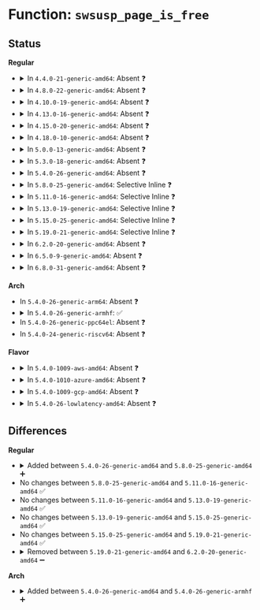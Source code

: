 # Function: <code>swsusp_page_is_free</code>

## Status
<b>Regular</b>
<ul>
<li>
<details>
<summary>In <code>4.4.0-21-generic-amd64</code>: Absent ❓</summary>

```json
{
  "name": "swsusp_page_is_free",
  "collision_type": "Unique Static",
  "inline_type": "Full",
  "funcs": [
    {
      "addr": 18446744071579698509,
      "name": "swsusp_page_is_free",
      "external": false,
      "loc": "kernel/power/snapshot.c:895",
      "file": "kernel/power/snapshot.c",
      "inline": "not declared, inlined",
      "caller_inline": [
        "kernel/power/snapshot.c:get_image_page",
        "kernel/power/snapshot.c:saveable_page",
        "kernel/power/snapshot.c:snapshot_write_next"
      ],
      "caller_func": []
    }
  ],
  "symbols": []
}
```
</details>
</li>
<li>
<details>
<summary>In <code>4.8.0-22-generic-amd64</code>: Absent ❓</summary>

```json
{
  "name": "swsusp_page_is_free",
  "collision_type": "Unique Static",
  "inline_type": "Full",
  "funcs": [
    {
      "addr": 18446744071579726593,
      "name": "swsusp_page_is_free",
      "external": false,
      "loc": "kernel/power/snapshot.c:993",
      "file": "kernel/power/snapshot.c",
      "inline": "not declared, inlined",
      "caller_inline": [
        "kernel/power/snapshot.c:snapshot_write_next",
        "kernel/power/snapshot.c:saveable_page",
        "kernel/power/snapshot.c:get_image_page"
      ],
      "caller_func": []
    }
  ],
  "symbols": []
}
```
</details>
</li>
<li>
<details>
<summary>In <code>4.10.0-19-generic-amd64</code>: Absent ❓</summary>

```json
{
  "name": "swsusp_page_is_free",
  "collision_type": "Unique Static",
  "inline_type": "Full",
  "funcs": [
    {
      "addr": 18446744071579754120,
      "name": "swsusp_page_is_free",
      "external": false,
      "loc": "kernel/power/snapshot.c:993",
      "file": "kernel/power/snapshot.c",
      "inline": "not declared, inlined",
      "caller_inline": [
        "kernel/power/snapshot.c:snapshot_write_next",
        "kernel/power/snapshot.c:saveable_page",
        "kernel/power/snapshot.c:get_image_page"
      ],
      "caller_func": []
    }
  ],
  "symbols": []
}
```
</details>
</li>
<li>
<details>
<summary>In <code>4.13.0-16-generic-amd64</code>: Absent ❓</summary>

```json
{
  "name": "swsusp_page_is_free",
  "collision_type": "Unique Static",
  "inline_type": "Full",
  "funcs": [
    {
      "addr": 18446744071579750278,
      "name": "swsusp_page_is_free",
      "external": false,
      "loc": "kernel/power/snapshot.c:995",
      "file": "kernel/power/snapshot.c",
      "inline": "not declared, inlined",
      "caller_inline": [
        "kernel/power/snapshot.c:snapshot_write_next",
        "kernel/power/snapshot.c:saveable_page",
        "kernel/power/snapshot.c:get_image_page"
      ],
      "caller_func": []
    }
  ],
  "symbols": []
}
```
</details>
</li>
<li>
<details>
<summary>In <code>4.15.0-20-generic-amd64</code>: Absent ❓</summary>

```json
{
  "name": "swsusp_page_is_free",
  "collision_type": "Unique Static",
  "inline_type": "Full",
  "funcs": [
    {
      "addr": 18446744071579783601,
      "name": "swsusp_page_is_free",
      "external": false,
      "loc": "kernel/power/snapshot.c:997",
      "file": "kernel/power/snapshot.c",
      "inline": "not declared, inlined",
      "caller_inline": [
        "kernel/power/snapshot.c:snapshot_write_next",
        "kernel/power/snapshot.c:saveable_page",
        "kernel/power/snapshot.c:get_image_page"
      ],
      "caller_func": []
    }
  ],
  "symbols": []
}
```
</details>
</li>
<li>
<details>
<summary>In <code>4.18.0-10-generic-amd64</code>: Absent ❓</summary>

```json
{
  "name": "swsusp_page_is_free",
  "collision_type": "Unique Static",
  "inline_type": "Full",
  "funcs": [
    {
      "addr": 18446744071579815468,
      "name": "swsusp_page_is_free",
      "external": false,
      "loc": "kernel/power/snapshot.c:997",
      "file": "kernel/power/snapshot.c",
      "inline": "not declared, inlined",
      "caller_inline": [
        "kernel/power/snapshot.c:snapshot_write_next",
        "kernel/power/snapshot.c:saveable_page",
        "kernel/power/snapshot.c:get_image_page"
      ],
      "caller_func": []
    }
  ],
  "symbols": []
}
```
</details>
</li>
<li>
<details>
<summary>In <code>5.0.0-13-generic-amd64</code>: Absent ❓</summary>

```json
{
  "name": "swsusp_page_is_free",
  "collision_type": "Unique Static",
  "inline_type": "Full",
  "funcs": [
    {
      "addr": 18446744071579862220,
      "name": "swsusp_page_is_free",
      "external": false,
      "loc": "kernel/power/snapshot.c:998",
      "file": "kernel/power/snapshot.c",
      "inline": "not declared, inlined",
      "caller_inline": [
        "kernel/power/snapshot.c:snapshot_write_next",
        "kernel/power/snapshot.c:saveable_page",
        "kernel/power/snapshot.c:get_image_page"
      ],
      "caller_func": []
    }
  ],
  "symbols": []
}
```
</details>
</li>
<li>
<details>
<summary>In <code>5.3.0-18-generic-amd64</code>: Absent ❓</summary>

```json
{
  "name": "swsusp_page_is_free",
  "collision_type": "Unique Static",
  "inline_type": "Full",
  "funcs": [
    {
      "addr": 18446744071579896499,
      "name": "swsusp_page_is_free",
      "external": false,
      "loc": "kernel/power/snapshot.c:999",
      "file": "kernel/power/snapshot.c",
      "inline": "not declared, inlined",
      "caller_inline": [
        "kernel/power/snapshot.c:snapshot_write_next",
        "kernel/power/snapshot.c:saveable_page",
        "kernel/power/snapshot.c:get_image_page"
      ],
      "caller_func": []
    }
  ],
  "symbols": []
}
```
</details>
</li>
<li>
<details>
<summary>In <code>5.4.0-26-generic-amd64</code>: Absent ❓</summary>

```json
{
  "name": "swsusp_page_is_free",
  "collision_type": "Unique Static",
  "inline_type": "Full",
  "funcs": [
    {
      "addr": 18446744071579946771,
      "name": "swsusp_page_is_free",
      "external": false,
      "loc": "kernel/power/snapshot.c:1006",
      "file": "kernel/power/snapshot.c",
      "inline": "not declared, inlined",
      "caller_inline": [
        "kernel/power/snapshot.c:snapshot_write_next",
        "kernel/power/snapshot.c:saveable_page",
        "kernel/power/snapshot.c:get_image_page"
      ],
      "caller_func": []
    }
  ],
  "symbols": []
}
```
</details>
</li>
<li>
<details>
<summary>In <code>5.8.0-25-generic-amd64</code>: Selective Inline ❓</summary>

```c
int swsusp_page_is_free(struct page * page)
```

```json
{
  "name": "swsusp_page_is_free",
  "collision_type": "Unique Static",
  "inline_type": "Selective",
  "funcs": [
    {
      "addr": 18446744071579985232,
      "name": "swsusp_page_is_free",
      "external": false,
      "loc": "kernel/power/snapshot.c:1005",
      "file": "kernel/power/snapshot.c",
      "inline": "not declared, inlined",
      "caller_inline": [
        "kernel/power/snapshot.c:get_image_page"
      ],
      "caller_func": [
        "kernel/power/snapshot.c:saveable_page"
      ]
    }
  ],
  "symbols": [
    {
      "addr": 18446744071579992634,
      "name": "swsusp_page_is_free",
      "section": ".text",
      "bind": "STB_LOCAL",
      "size": 48
    }
  ]
}
```
</details>
</li>
<li>
<details>
<summary>In <code>5.11.0-16-generic-amd64</code>: Selective Inline ❓</summary>

```c
int swsusp_page_is_free(struct page * page)
```

```json
{
  "name": "swsusp_page_is_free",
  "collision_type": "Unique Static",
  "inline_type": "Selective",
  "funcs": [
    {
      "addr": 18446744071579970000,
      "name": "swsusp_page_is_free",
      "external": false,
      "loc": "kernel/power/snapshot.c:1039",
      "file": "kernel/power/snapshot.c",
      "inline": "not declared, inlined",
      "caller_inline": [
        "kernel/power/snapshot.c:get_image_page"
      ],
      "caller_func": [
        "kernel/power/snapshot.c:saveable_page"
      ]
    }
  ],
  "symbols": [
    {
      "addr": 18446744071591294673,
      "name": "swsusp_page_is_free",
      "section": ".text",
      "bind": "STB_LOCAL",
      "size": 48
    }
  ]
}
```
</details>
</li>
<li>
<details>
<summary>In <code>5.13.0-19-generic-amd64</code>: Selective Inline ❓</summary>

```c
int swsusp_page_is_free(struct page * page)
```

```json
{
  "name": "swsusp_page_is_free",
  "collision_type": "Unique Static",
  "inline_type": "Selective",
  "funcs": [
    {
      "addr": 18446744071579972640,
      "name": "swsusp_page_is_free",
      "external": false,
      "loc": "kernel/power/snapshot.c:1039",
      "file": "kernel/power/snapshot.c",
      "inline": "not declared, inlined",
      "caller_inline": [
        "kernel/power/snapshot.c:get_image_page"
      ],
      "caller_func": [
        "kernel/power/snapshot.c:saveable_page"
      ]
    }
  ],
  "symbols": [
    {
      "addr": 18446744071591237296,
      "name": "swsusp_page_is_free",
      "section": ".text",
      "bind": "STB_LOCAL",
      "size": 48
    }
  ]
}
```
</details>
</li>
<li>
<details>
<summary>In <code>5.15.0-25-generic-amd64</code>: Selective Inline ❓</summary>

```c
int swsusp_page_is_free(struct page * page)
```

```json
{
  "name": "swsusp_page_is_free",
  "collision_type": "Unique Static",
  "inline_type": "Selective",
  "funcs": [
    {
      "addr": 18446744071580104128,
      "name": "swsusp_page_is_free",
      "external": false,
      "loc": "kernel/power/snapshot.c:1032",
      "file": "kernel/power/snapshot.c",
      "inline": "not declared, inlined",
      "caller_inline": [
        "kernel/power/snapshot.c:get_image_page"
      ],
      "caller_func": []
    }
  ],
  "symbols": [
    {
      "addr": 18446744071592125067,
      "name": "swsusp_page_is_free",
      "section": ".text",
      "bind": "STB_LOCAL",
      "size": 48
    }
  ]
}
```
</details>
</li>
<li>
<details>
<summary>In <code>5.19.0-21-generic-amd64</code>: Selective Inline ❓</summary>

```c
int swsusp_page_is_free(struct page * page)
```

```json
{
  "name": "swsusp_page_is_free",
  "collision_type": "Unique Static",
  "inline_type": "Selective",
  "funcs": [
    {
      "addr": 18446744071580243010,
      "name": "swsusp_page_is_free",
      "external": false,
      "loc": "kernel/power/snapshot.c:1036",
      "file": "kernel/power/snapshot.c",
      "inline": "not declared, inlined",
      "caller_inline": [
        "kernel/power/snapshot.c:get_image_page"
      ],
      "caller_func": [
        "kernel/power/snapshot.c:saveable_page"
      ]
    }
  ],
  "symbols": [
    {
      "addr": 18446744071593895525,
      "name": "swsusp_page_is_free",
      "section": ".text",
      "bind": "STB_LOCAL",
      "size": 68
    }
  ]
}
```
</details>
</li>
<li>
<details>
<summary>In <code>6.2.0-20-generic-amd64</code>: Absent ❓</summary>

```json
{
  "name": "swsusp_page_is_free",
  "collision_type": "Unique Static",
  "inline_type": "Full",
  "funcs": [
    {
      "addr": 18446744071580441823,
      "name": "swsusp_page_is_free",
      "external": false,
      "loc": "kernel/power/snapshot.c:1036",
      "file": "kernel/power/snapshot.c",
      "inline": "not declared, inlined",
      "caller_inline": [
        "kernel/power/snapshot.c:saveable_page",
        "kernel/power/snapshot.c:get_image_page"
      ],
      "caller_func": []
    }
  ],
  "symbols": []
}
```
</details>
</li>
<li>
<details>
<summary>In <code>6.5.0-9-generic-amd64</code>: Absent ❓</summary>

```json
{
  "name": "swsusp_page_is_free",
  "collision_type": "Unique Static",
  "inline_type": "Full",
  "funcs": [
    {
      "addr": 18446744071580511919,
      "name": "swsusp_page_is_free",
      "external": false,
      "loc": "kernel/power/snapshot.c:1036",
      "file": "kernel/power/snapshot.c",
      "inline": "not declared, inlined",
      "caller_inline": [
        "kernel/power/snapshot.c:saveable_page",
        "kernel/power/snapshot.c:get_image_page"
      ],
      "caller_func": []
    }
  ],
  "symbols": []
}
```
</details>
</li>
<li>
<details>
<summary>In <code>6.8.0-31-generic-amd64</code>: Absent ❓</summary>

```json
{
  "name": "swsusp_page_is_free",
  "collision_type": "Unique Static",
  "inline_type": "Full",
  "funcs": [
    {
      "addr": 18446744071580572000,
      "name": "swsusp_page_is_free",
      "external": false,
      "loc": "kernel/power/snapshot.c:1046",
      "file": "kernel/power/snapshot.c",
      "inline": "not declared, inlined",
      "caller_inline": [
        "kernel/power/snapshot.c:saveable_page",
        "kernel/power/snapshot.c:get_image_page"
      ],
      "caller_func": []
    }
  ],
  "symbols": []
}
```
</details>
</li>
</ul>
<b>Arch</b>
<ul>
<li>
In <code>5.4.0-26-generic-arm64</code>: Absent ❓
</li>
<li>
<details>
<summary>In <code>5.4.0-26-generic-armhf</code>: ✅</summary>

```c
int swsusp_page_is_free(struct page * page)
```

```json
{
  "name": "swsusp_page_is_free",
  "collision_type": "Unique Static",
  "inline_type": "No",
  "funcs": [
    {
      "addr": 3225148128,
      "name": "swsusp_page_is_free",
      "external": false,
      "loc": "kernel/power/snapshot.c:1006",
      "file": "kernel/power/snapshot.c",
      "inline": "seen, unknown",
      "caller_inline": [],
      "caller_func": [
        "kernel/power/snapshot.c:saveable_page",
        "kernel/power/snapshot.c:saveable_highmem_page",
        "kernel/power/snapshot.c:get_image_page"
      ]
    }
  ],
  "symbols": [
    {
      "addr": 3225148128,
      "name": "swsusp_page_is_free",
      "section": ".text",
      "bind": "STB_LOCAL",
      "size": 104
    }
  ]
}
```
</details>
</li>
<li>
In <code>5.4.0-26-generic-ppc64el</code>: Absent ❓
</li>
<li>
In <code>5.4.0-24-generic-riscv64</code>: Absent ❓
</li>
</ul>
<b>Flavor</b>
<ul>
<li>
<details>
<summary>In <code>5.4.0-1009-aws-amd64</code>: Absent ❓</summary>

```json
{
  "name": "swsusp_page_is_free",
  "collision_type": "Unique Static",
  "inline_type": "Full",
  "funcs": [
    {
      "addr": 18446744071579914547,
      "name": "swsusp_page_is_free",
      "external": false,
      "loc": "kernel/power/snapshot.c:1005",
      "file": "kernel/power/snapshot.c",
      "inline": "not declared, inlined",
      "caller_inline": [
        "kernel/power/snapshot.c:snapshot_write_next",
        "kernel/power/snapshot.c:saveable_page",
        "kernel/power/snapshot.c:get_image_page"
      ],
      "caller_func": []
    }
  ],
  "symbols": []
}
```
</details>
</li>
<li>
<details>
<summary>In <code>5.4.0-1010-azure-amd64</code>: Absent ❓</summary>

```json
{
  "name": "swsusp_page_is_free",
  "collision_type": "Unique Static",
  "inline_type": "Full",
  "funcs": [
    {
      "addr": 18446744071579853779,
      "name": "swsusp_page_is_free",
      "external": false,
      "loc": "kernel/power/snapshot.c:1006",
      "file": "kernel/power/snapshot.c",
      "inline": "not declared, inlined",
      "caller_inline": [
        "kernel/power/snapshot.c:snapshot_write_next",
        "kernel/power/snapshot.c:saveable_page",
        "kernel/power/snapshot.c:get_image_page"
      ],
      "caller_func": []
    }
  ],
  "symbols": []
}
```
</details>
</li>
<li>
<details>
<summary>In <code>5.4.0-1009-gcp-amd64</code>: Absent ❓</summary>

```json
{
  "name": "swsusp_page_is_free",
  "collision_type": "Unique Static",
  "inline_type": "Full",
  "funcs": [
    {
      "addr": 18446744071579907043,
      "name": "swsusp_page_is_free",
      "external": false,
      "loc": "kernel/power/snapshot.c:1006",
      "file": "kernel/power/snapshot.c",
      "inline": "not declared, inlined",
      "caller_inline": [
        "kernel/power/snapshot.c:snapshot_write_next",
        "kernel/power/snapshot.c:saveable_page",
        "kernel/power/snapshot.c:get_image_page"
      ],
      "caller_func": []
    }
  ],
  "symbols": []
}
```
</details>
</li>
<li>
<details>
<summary>In <code>5.4.0-26-lowlatency-amd64</code>: Absent ❓</summary>

```json
{
  "name": "swsusp_page_is_free",
  "collision_type": "Unique Static",
  "inline_type": "Full",
  "funcs": [
    {
      "addr": 18446744071579953107,
      "name": "swsusp_page_is_free",
      "external": false,
      "loc": "kernel/power/snapshot.c:1006",
      "file": "kernel/power/snapshot.c",
      "inline": "not declared, inlined",
      "caller_inline": [
        "kernel/power/snapshot.c:snapshot_write_next",
        "kernel/power/snapshot.c:saveable_page",
        "kernel/power/snapshot.c:get_image_page"
      ],
      "caller_func": []
    }
  ],
  "symbols": []
}
```
</details>
</li>
</ul>

## Differences
<b>Regular</b>
<ul>
<li>
<details>
<summary>Added between <code>5.4.0-26-generic-amd64</code> and <code>5.8.0-25-generic-amd64</code> ➕</summary>

```c
int swsusp_page_is_free(struct page * page)
```
</details>
</li>
<li>
No changes between <code>5.8.0-25-generic-amd64</code> and <code>5.11.0-16-generic-amd64</code> ✅
</li>
<li>
No changes between <code>5.11.0-16-generic-amd64</code> and <code>5.13.0-19-generic-amd64</code> ✅
</li>
<li>
No changes between <code>5.13.0-19-generic-amd64</code> and <code>5.15.0-25-generic-amd64</code> ✅
</li>
<li>
No changes between <code>5.15.0-25-generic-amd64</code> and <code>5.19.0-21-generic-amd64</code> ✅
</li>
<li>
<details>
<summary>Removed between <code>5.19.0-21-generic-amd64</code> and <code>6.2.0-20-generic-amd64</code> ➖</summary>

```c
int swsusp_page_is_free(struct page * page)
```
</details>
</li>
</ul>
<b>Arch</b>
<ul>
<li>
<details>
<summary>Added between <code>5.4.0-26-generic-amd64</code> and <code>5.4.0-26-generic-armhf</code> ➕</summary>

```c
int swsusp_page_is_free(struct page * page)
```
</details>
</li>
</ul>
